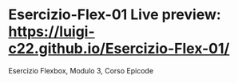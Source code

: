 # Esercizio-Flex-01  Live preview: https://luigi-c22.github.io/Esercizio-Flex-01/
Esercizio Flexbox, Modulo 3, Corso Epicode
